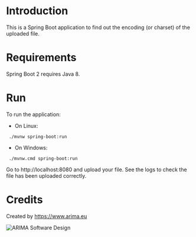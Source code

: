 # Introduction

This is a Spring Boot application to find out the encoding (or charset) of the uploaded file. 

# Requirements

Spring Boot 2 requires Java 8. 

# Run

To run the application:

 - On Linux:
```
 ./mvnw spring-boot:run
```

 - On Windows:
```
 ./mvnw.cmd spring-boot:run
```

Go to http://localhost:8080 and upload your file. See the logs to check the file has been uploaded correctly.

# Credits
Created by https://www.arima.eu

![ARIMA Software Design](https://arima.eu/arima-claim.png)
